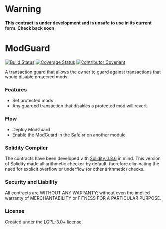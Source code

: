 # Warning
**This contract is under development and is unsafe to use in its current form. Check back soon**

# ModGuard

[![Build Status](https://github.com/gnosis/zodiac-guard-mod/actions/workflows/ci.yml/badge.svg)](https://github.com/gnosis/zodiac-guard-mod/actions/workflows/ci.yml)
[![Coverage Status](https://coveralls.io/repos/github/gnosis/zodiac-guard-mod/badge.svg?branch=main)](https://coveralls.io/github/gnosis/zodiac-guard-mod)
[![Contributor Covenant](https://img.shields.io/badge/Contributor%20Covenant-2.1-4baaaa.svg)](https://github.com/gnosis/CODE_OF_CONDUCT)

A transaction guard that allows the owner to guard against transactions that would disable protected mods.

### Features

- Set protected mods
- Any guarded transaction that disables a protected mod will revert.

### Flow

- Deploy ModGuard
- Enable the ModGuard in the Safe or on another module

### Solidity Compiler

The contracts have been developed with [Solidity 0.8.6](https://github.com/ethereum/solidity/releases/tag/v0.8.6) in mind. This version of Solidity made all arithmetic checked by default, therefore eliminating the need for explicit overflow or underflow (or other arithmetic) checks.

### Security and Liability

All contracts are WITHOUT ANY WARRANTY; without even the implied warranty of MERCHANTABILITY or FITNESS FOR A PARTICULAR PURPOSE.

### License

Created under the [LGPL-3.0+ license](LICENSE).
